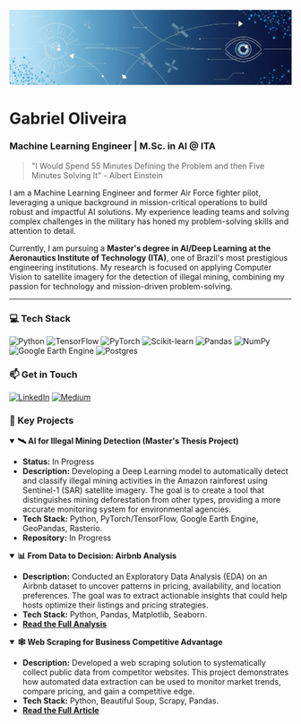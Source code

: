 ![banner](Banner.png)
# Gabriel Oliveira

### Machine Learning Engineer | M.Sc. in AI @ ITA

> "I Would Spend 55 Minutes Defining the Problem and then Five Minutes Solving It" - Albert Einstein

I am a Machine Learning Engineer and former Air Force fighter pilot, leveraging a unique background in mission-critical operations to build robust and impactful AI solutions. My experience leading teams and solving complex challenges in the military has honed my problem-solving skills and attention to detail.

Currently, I am pursuing a **Master's degree in AI/Deep Learning at the Aeronautics Institute of Technology (ITA)**, one of Brazil's most prestigious engineering institutions. My research is focused on applying Computer Vision to satellite imagery for the detection of illegal mining, combining my passion for technology and mission-driven problem-solving.

---

### 💻 Tech Stack

![Python](https://img.shields.io/badge/Python-3776AB?style=for-the-badge&logo=python&logoColor=white)
![TensorFlow](https://img.shields.io/badge/TensorFlow-FF6F00?style=for-the-badge&logo=tensorflow&logoColor=white)
![PyTorch](https://img.shields.io/badge/PyTorch-EE4C2C?style=for-the-badge&logo=pytorch&logoColor=white)
![Scikit-learn](https://img.shields.io/badge/scikit--learn-%23F7931E?style=for-the-badge&logo=scikit-learn&logoColor=white)
![Pandas](https://img.shields.io/badge/pandas-%23150458.svg?style=for-the-badge&logo=pandas&logoColor=white)
![NumPy](https://img.shields.io/badge/numpy-%23013243.svg?style=for-the-badge&logo=numpy&logoColor=white)
![Google Earth Engine](https://img.shields.io/badge/Google%20Earth%20Engine-4285F4?style=for-the-badge&logo=google-cloud&logoColor=white)
![Postgres](https://img.shields.io/badge/postgres-%23316192.svg?style=for-the-badge&logo=postgresql&logoColor=white)

### 📫 Get in Touch

[![LinkedIn](https://img.shields.io/badge/LinkedIn-0077B5?style=for-the-badge&logo=linkedin&logoColor=white)](https://www.linkedin.com/in/gabriel-oliveira-1aa212270)
[![Medium](https://img.shields.io/badge/Medium-12100E?style=for-the-badge&logo=medium&logoColor=white)](https://medium.com/@goliveira11232)

### 🚀 Key Projects

<details open>
<summary><strong>🛰️ AI for Illegal Mining Detection (Master's Thesis Project)</strong></summary>

- **Status:** In Progress
- **Description:** Developing a Deep Learning model to automatically detect and classify illegal mining activities in the Amazon rainforest using Sentinel-1 (SAR) satellite imagery. The goal is to create a tool that distinguishes mining deforestation from other types, providing a more accurate monitoring system for environmental agencies.
- **Tech Stack:** Python, PyTorch/TensorFlow, Google Earth Engine, GeoPandas, Rasterio.
- **Repository:** In Progress

</details>

<details open>
<summary><strong>📊 From Data to Decision: Airbnb Analysis</strong></summary>

- **Description:** Conducted an Exploratory Data Analysis (EDA) on an Airbnb dataset to uncover patterns in pricing, availability, and location preferences. The goal was to extract actionable insights that could help hosts optimize their listings and pricing strategies.
- **Tech Stack:** Python, Pandas, Matplotlib, Seaborn.
- **[Read the Full Analysis](https://tinyurl.com/ekrwst22)**

</details>

<details open>
<summary><strong>🕸️ Web Scraping for Business Competitive Advantage</strong></summary>

- **Description:** Developed a web scraping solution to systematically collect public data from competitor websites. This project demonstrates how automated data extraction can be used to monitor market trends, compare pricing, and gain a competitive edge.
- **Tech Stack:** Python, Beautiful Soup, Scrapy, Pandas.
- **[Read the Full Article](https://tinyurl.com/26k5j95m)**

</details>
